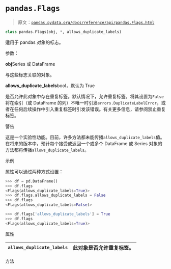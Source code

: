 # `pandas.Flags`

> 原文：[`pandas.pydata.org/docs/reference/api/pandas.Flags.html`](https://pandas.pydata.org/docs/reference/api/pandas.Flags.html)

```py
class pandas.Flags(obj, *, allows_duplicate_labels)
```

适用于 pandas 对象的标志。

参数：

**obj**Series 或 DataFrame

与这些标志关联的对象。

**allows_duplicate_labels**bool，默认为 True

是否允许此对象中存在重复标签。默认情况下，允许重复标签。将其设置为`False`将在索引（或 DataFrame 的列）不唯一时引发`errors.DuplicateLabelError`，或者在任何后续操作中引入重复标签时引发该错误。有关更多信息，请参阅禁止重复标签。

警告

这是一个实验性功能。目前，许多方法都未能传播`allows_duplicate_labels`值。在将来的版本中，预计每个接受或返回一个或多个 DataFrame 或 Series 对象的方法都将传播`allows_duplicate_labels`。

示例

属性可以通过两种方式设置：

```py
>>> df = pd.DataFrame()
>>> df.flags
<Flags(allows_duplicate_labels=True)>
>>> df.flags.allows_duplicate_labels = False
>>> df.flags
<Flags(allows_duplicate_labels=False)> 
```

```py
>>> df.flags['allows_duplicate_labels'] = True
>>> df.flags
<Flags(allows_duplicate_labels=True)> 
```

属性

| `allows_duplicate_labels` | 此对象是否允许重复标签。 |
| --- | --- |

方法
